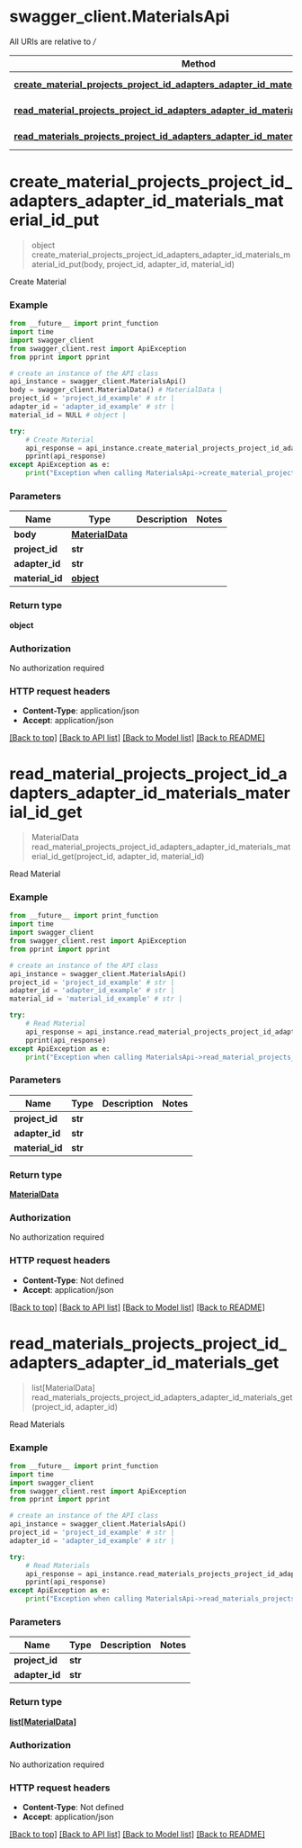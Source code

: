 # swagger_client.MaterialsApi

All URIs are relative to */*

Method | HTTP request | Description
------------- | ------------- | -------------
[**create_material_projects_project_id_adapters_adapter_id_materials_material_id_put**](MaterialsApi.md#create_material_projects_project_id_adapters_adapter_id_materials_material_id_put) | **PUT** /projects/{project_id}/adapters/{adapter_id}/materials/{material_id} | Create Material
[**read_material_projects_project_id_adapters_adapter_id_materials_material_id_get**](MaterialsApi.md#read_material_projects_project_id_adapters_adapter_id_materials_material_id_get) | **GET** /projects/{project_id}/adapters/{adapter_id}/materials/{material_id} | Read Material
[**read_materials_projects_project_id_adapters_adapter_id_materials_get**](MaterialsApi.md#read_materials_projects_project_id_adapters_adapter_id_materials_get) | **GET** /projects/{project_id}/adapters/{adapter_id}/materials | Read Materials

# **create_material_projects_project_id_adapters_adapter_id_materials_material_id_put**
> object create_material_projects_project_id_adapters_adapter_id_materials_material_id_put(body, project_id, adapter_id, material_id)

Create Material

### Example
```python
from __future__ import print_function
import time
import swagger_client
from swagger_client.rest import ApiException
from pprint import pprint

# create an instance of the API class
api_instance = swagger_client.MaterialsApi()
body = swagger_client.MaterialData() # MaterialData | 
project_id = 'project_id_example' # str | 
adapter_id = 'adapter_id_example' # str | 
material_id = NULL # object | 

try:
    # Create Material
    api_response = api_instance.create_material_projects_project_id_adapters_adapter_id_materials_material_id_put(body, project_id, adapter_id, material_id)
    pprint(api_response)
except ApiException as e:
    print("Exception when calling MaterialsApi->create_material_projects_project_id_adapters_adapter_id_materials_material_id_put: %s\n" % e)
```

### Parameters

Name | Type | Description  | Notes
------------- | ------------- | ------------- | -------------
 **body** | [**MaterialData**](MaterialData.md)|  | 
 **project_id** | **str**|  | 
 **adapter_id** | **str**|  | 
 **material_id** | [**object**](.md)|  | 

### Return type

**object**

### Authorization

No authorization required

### HTTP request headers

 - **Content-Type**: application/json
 - **Accept**: application/json

[[Back to top]](#) [[Back to API list]](../README.md#documentation-for-api-endpoints) [[Back to Model list]](../README.md#documentation-for-models) [[Back to README]](../README.md)

# **read_material_projects_project_id_adapters_adapter_id_materials_material_id_get**
> MaterialData read_material_projects_project_id_adapters_adapter_id_materials_material_id_get(project_id, adapter_id, material_id)

Read Material

### Example
```python
from __future__ import print_function
import time
import swagger_client
from swagger_client.rest import ApiException
from pprint import pprint

# create an instance of the API class
api_instance = swagger_client.MaterialsApi()
project_id = 'project_id_example' # str | 
adapter_id = 'adapter_id_example' # str | 
material_id = 'material_id_example' # str | 

try:
    # Read Material
    api_response = api_instance.read_material_projects_project_id_adapters_adapter_id_materials_material_id_get(project_id, adapter_id, material_id)
    pprint(api_response)
except ApiException as e:
    print("Exception when calling MaterialsApi->read_material_projects_project_id_adapters_adapter_id_materials_material_id_get: %s\n" % e)
```

### Parameters

Name | Type | Description  | Notes
------------- | ------------- | ------------- | -------------
 **project_id** | **str**|  | 
 **adapter_id** | **str**|  | 
 **material_id** | **str**|  | 

### Return type

[**MaterialData**](MaterialData.md)

### Authorization

No authorization required

### HTTP request headers

 - **Content-Type**: Not defined
 - **Accept**: application/json

[[Back to top]](#) [[Back to API list]](../README.md#documentation-for-api-endpoints) [[Back to Model list]](../README.md#documentation-for-models) [[Back to README]](../README.md)

# **read_materials_projects_project_id_adapters_adapter_id_materials_get**
> list[MaterialData] read_materials_projects_project_id_adapters_adapter_id_materials_get(project_id, adapter_id)

Read Materials

### Example
```python
from __future__ import print_function
import time
import swagger_client
from swagger_client.rest import ApiException
from pprint import pprint

# create an instance of the API class
api_instance = swagger_client.MaterialsApi()
project_id = 'project_id_example' # str | 
adapter_id = 'adapter_id_example' # str | 

try:
    # Read Materials
    api_response = api_instance.read_materials_projects_project_id_adapters_adapter_id_materials_get(project_id, adapter_id)
    pprint(api_response)
except ApiException as e:
    print("Exception when calling MaterialsApi->read_materials_projects_project_id_adapters_adapter_id_materials_get: %s\n" % e)
```

### Parameters

Name | Type | Description  | Notes
------------- | ------------- | ------------- | -------------
 **project_id** | **str**|  | 
 **adapter_id** | **str**|  | 

### Return type

[**list[MaterialData]**](MaterialData.md)

### Authorization

No authorization required

### HTTP request headers

 - **Content-Type**: Not defined
 - **Accept**: application/json

[[Back to top]](#) [[Back to API list]](../README.md#documentation-for-api-endpoints) [[Back to Model list]](../README.md#documentation-for-models) [[Back to README]](../README.md)

